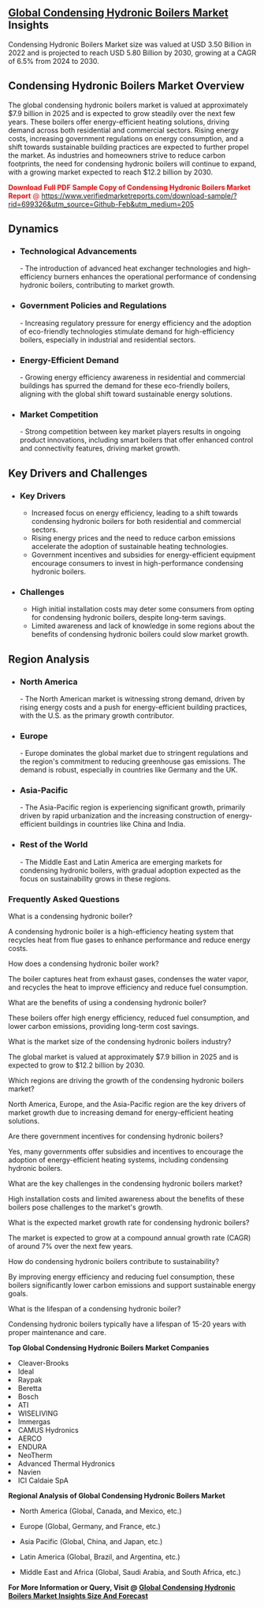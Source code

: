 <h2><a href="https://www.verifiedmarketreports.com/download-sample/?rid=699326&amp;utm_source=Github&amp;utm_medium=205" target="_blank">Global Condensing Hydronic Boilers Market</a> Insights</h2><p>Condensing Hydronic Boilers Market size was valued at USD 3.50 Billion in 2022 and is projected to reach USD 5.80 Billion by 2030, growing at a CAGR of 6.5% from 2024 to 2030.</p><p> <h2>Condensing Hydronic Boilers Market Overview</h2> <p>The global condensing hydronic boilers market is valued at approximately $7.9 billion in 2025 and is expected to grow steadily over the next few years. These boilers offer energy-efficient heating solutions, driving demand across both residential and commercial sectors. Rising energy costs, increasing government regulations on energy consumption, and a shift towards sustainable building practices are expected to further propel the market. As industries and homeowners strive to reduce carbon footprints, the need for condensing hydronic boilers will continue to expand, with a growing market expected to reach $12.2 billion by 2030.</p> <p><p><span class=""><span style="color: #ff0000;"><strong>Download Full PDF Sample Copy of Condensing Hydronic Boilers Market Report</strong> @ </span><a href="https://www.verifiedmarketreports.com/download-sample/?rid=699326&amp;utm_source=Github-Feb&amp;utm_medium=205" target="_blank">https://www.verifiedmarketreports.com/download-sample/?rid=699326&amp;utm_source=Github-Feb&amp;utm_medium=205</a></span></p></p> <h2>Dynamics</h2> <ul> <li><h3>Technological Advancements</h3> - The introduction of advanced heat exchanger technologies and high-efficiency burners enhances the operational performance of condensing hydronic boilers, contributing to market growth.</li> <li><h3>Government Policies and Regulations</h3> - Increasing regulatory pressure for energy efficiency and the adoption of eco-friendly technologies stimulate demand for high-efficiency boilers, especially in industrial and residential sectors.</li> <li><h3>Energy-Efficient Demand</h3> - Growing energy efficiency awareness in residential and commercial buildings has spurred the demand for these eco-friendly boilers, aligning with the global shift toward sustainable energy solutions.</li> <li><h3>Market Competition</h3> - Strong competition between key market players results in ongoing product innovations, including smart boilers that offer enhanced control and connectivity features, driving market growth.</li> </ul> <h2>Key Drivers and Challenges</h2> <ul> <li><h3>Key Drivers</h3> <ul> <li>Increased focus on energy efficiency, leading to a shift towards condensing hydronic boilers for both residential and commercial sectors.</li> <li>Rising energy prices and the need to reduce carbon emissions accelerate the adoption of sustainable heating technologies.</li> <li>Government incentives and subsidies for energy-efficient equipment encourage consumers to invest in high-performance condensing hydronic boilers.</li> </ul> </li> <li><h3>Challenges</h3> <ul> <li>High initial installation costs may deter some consumers from opting for condensing hydronic boilers, despite long-term savings.</li> <li>Limited awareness and lack of knowledge in some regions about the benefits of condensing hydronic boilers could slow market growth.</li> </ul> </li> </ul> <h2>Region Analysis</h2> <ul> <li><h3>North America</h3> - The North American market is witnessing strong demand, driven by rising energy costs and a push for energy-efficient building practices, with the U.S. as the primary growth contributor.</li> <li><h3>Europe</h3> - Europe dominates the global market due to stringent regulations and the region's commitment to reducing greenhouse gas emissions. The demand is robust, especially in countries like Germany and the UK.</li> <li><h3>Asia-Pacific</h3> - The Asia-Pacific region is experiencing significant growth, primarily driven by rapid urbanization and the increasing construction of energy-efficient buildings in countries like China and India.</li> <li><h3>Rest of the World</h3> - The Middle East and Latin America are emerging markets for condensing hydronic boilers, with gradual adoption expected as the focus on sustainability grows in these regions.</li> </ul> <h3>Frequently Asked Questions</h3> <p>What is a condensing hydronic boiler?</p> <p>A condensing hydronic boiler is a high-efficiency heating system that recycles heat from flue gases to enhance performance and reduce energy costs.</p> <p>How does a condensing hydronic boiler work?</p> <p>The boiler captures heat from exhaust gases, condenses the water vapor, and recycles the heat to improve efficiency and reduce fuel consumption.</p> <p>What are the benefits of using a condensing hydronic boiler?</p> <p>These boilers offer high energy efficiency, reduced fuel consumption, and lower carbon emissions, providing long-term cost savings.</p> <p>What is the market size of the condensing hydronic boilers industry?</p> <p>The global market is valued at approximately $7.9 billion in 2025 and is expected to grow to $12.2 billion by 2030.</p> <p>Which regions are driving the growth of the condensing hydronic boilers market?</p> <p>North America, Europe, and the Asia-Pacific region are the key drivers of market growth due to increasing demand for energy-efficient heating solutions.</p> <p>Are there government incentives for condensing hydronic boilers?</p> <p>Yes, many governments offer subsidies and incentives to encourage the adoption of energy-efficient heating systems, including condensing hydronic boilers.</p> <p>What are the key challenges in the condensing hydronic boilers market?</p> <p>High installation costs and limited awareness about the benefits of these boilers pose challenges to the market's growth.</p> <p>What is the expected market growth rate for condensing hydronic boilers?</p> <p>The market is expected to grow at a compound annual growth rate (CAGR) of around 7% over the next few years.</p> <p>How do condensing hydronic boilers contribute to sustainability?</p> <p>By improving energy efficiency and reducing fuel consumption, these boilers significantly lower carbon emissions and support sustainable energy goals.</p> <p>What is the lifespan of a condensing hydronic boiler?</p> <p>Condensing hydronic boilers typically have a lifespan of 15-20 years with proper maintenance and care.</p> </p><p><strong>Top Global Condensing Hydronic Boilers Market Companies</strong></p><div data-test-id=""><p><li>Cleaver-Brooks</li><li> Ideal</li><li> Raypak</li><li> Beretta</li><li> Bosch</li><li> ATI</li><li> WISELIVING</li><li> Immergas</li><li> CAMUS Hydronics</li><li> AERCO</li><li> ENDURA</li><li> NeoTherm</li><li> Advanced Thermal Hydronics</li><li> Navien</li><li> ICI Caldaie SpA</li></p><div><strong>Regional Analysis of&nbsp;Global Condensing Hydronic Boilers Market</strong></div><ul><li dir="ltr"><p dir="ltr">North America&nbsp;(Global, Canada, and Mexico, etc.)</p></li><li dir="ltr"><p dir="ltr">Europe (Global, Germany, and France, etc.)</p></li><li dir="ltr"><p dir="ltr">Asia Pacific&nbsp;(Global, China, and Japan, etc.)</p></li><li dir="ltr"><p dir="ltr">Latin America&nbsp;(Global, Brazil, and Argentina, etc.)</p></li><li dir="ltr">Middle East and Africa&nbsp;(Global, Saudi Arabia, and South Africa, etc.)</li></ul><p><strong>For More Information or Query, Visit @&nbsp;</strong><strong><a href="https://www.verifiedmarketreports.com/product/condensing-hydronic-boilers-market/?utm_source=Github&amp;utm_medium=205" target="_blank">Global Condensing Hydronic Boilers Market Insights Size And Forecast</a></strong></p></div>
